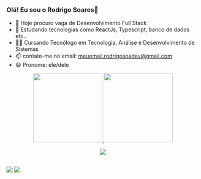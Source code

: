 ### Olá! Eu sou o Rodrigo Soares👋

- 🔭 Hoje procuro vaga de Desenvolvimento Full Stack
- 🌱 Estudando tecnologias como ReactJs, Typescript, banco de dados etc..
- 👩‍💻 Cursando Tecnólogo em Tecnologia, Análise e Desenvolvimento de Sistemas
- 📫 contate-me no email: meuemail.rodrigosoadev@gmail.com
- 😄 Pronome: ele/dele

<div align="center">
  <a href="https://github.com/rodrigosoadev">
  <img height="180em" src="https://github-readme-stats.vercel.app/api?username=rodrigosoadev&show_icons=true&theme=midnight-purple&include_all_commits=true&count_private=true"/>
  <img height="180em" src="https://github-readme-stats.vercel.app/api/top-langs/?username=rodrigosoadev&layout=compact&langs_count=7&theme=midnight-purple"/>
</div>


  <p align="center">
    <a href="https://skillicons.dev">
      <img src="https://skillicons.dev/icons?i=react,js,ts,css,html,sass,bootstrap,styledcomponents,git,vite,vscode,netlify" />
    </a>
  </p>

##

<div> 
  <a href="https://www.instagram.com/_rodrigosoa/"><img src="https://img.shields.io/badge/-Instagram-%23E4405F?style=for-the-badge&logo=instagram&logoColor=white" target="_blank"></a>
  <a href="https://www.linkedin.com/in/rodrigo-soares-097276241/" target="_blank"><img src="https://img.shields.io/badge/-LinkedIn-%230077B5?style=for-the-badge&logo=linkedin&logoColor=white" target="_blank"></a> 
  
 </div>


